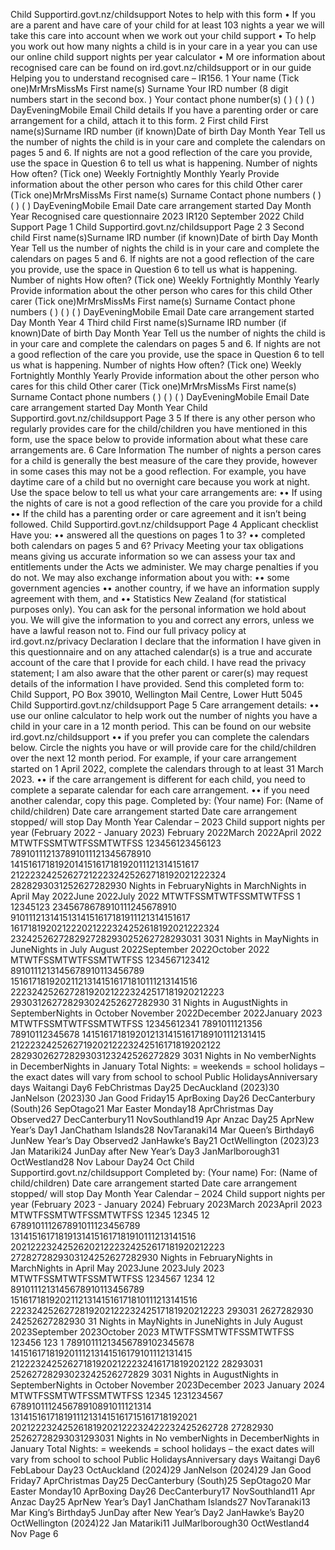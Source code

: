 Child Supportird.govt.nz/childsupport Notes to help with this form • If you are a parent and have care of your child for at least 103 nights a year we will take this care into account when we work out your child support • To help you work out how many nights a child is in your care in a year you can use our online child support nights per year calculator • M ore information about recognised care can be found on ird.govt.nz/childsupport or in our guide Helping you to understand recognised care – IR156. 1 Your name (Tick one)MrMrsMissMs First name(s) Surname Your IRD number (8 digit numbers start in the second box. ) Your contact phone number(s) ( ) ( ) ( ) DayEveningMobile Email Child details If you have a parenting order or care arrangement for a child, attach it to this form. 2 First child First name(s)Surname IRD number (if known)Date of birth Day Month Year Tell us the number of nights the child is in your care and complete the calendars on pages 5 and 6. If nights are not a good reflection of the care you provide, use the space in Question 6 to tell us what is happening. Number of nights How often? (Tick one) Weekly Fortnightly Monthly Yearly Provide information about the other person who cares for this child Other carer (Tick one)MrMrsMissMs First name(s) Surname Contact phone numbers ( ) ( ) ( ) DayEveningMobile Email Date care arrangement started Day Month Year Recognised care questionnaire 2023 IR120 September 2022 Child Support Page 1 Child Supportird.govt.nz/childsupport Page 2 3 Second child First name(s)Surname IRD number (if known)Date of birth Day Month Year Tell us the number of nights the child is in your care and complete the calendars on pages 5 and 6. If nights are not a good reflection of the care you provide, use the space in Question 6 to tell us what is happening. Number of nights How often? (Tick one) Weekly Fortnightly Monthly Yearly Provide information about the other person who cares for this child Other carer (Tick one)MrMrsMissMs First name(s) Surname Contact phone numbers ( ) ( ) ( ) DayEveningMobile Email Date care arrangement started Day Month Year 4 Third child First name(s)Surname IRD number (if known)Date of birth Day Month Year Tell us the number of nights the child is in your care and complete the calendars on pages 5 and 6. If nights are not a good reflection of the care you provide, use the space in Question 6 to tell us what is happening. Number of nights How often? (Tick one) Weekly Fortnightly Monthly Yearly Provide information about the other person who cares for this child Other carer (Tick one)MrMrsMissMs First name(s) Surname Contact phone numbers ( ) ( ) ( ) DayEveningMobile Email Date care arrangement started Day Month Year Child Supportird.govt.nz/childsupport Page 3 5 If there is any other person who regularly provides care for the child/children you have mentioned in this form, use the space below to provide information about what these care arrangements are. 6 Care Information The number of nights a person cares for a child is generally the best measure of the care they provide, however in some cases this may not be a good reflection. For example, you have daytime care of a child but no overnight care because you work at night. Use the space below to tell us what your care arrangements are: •• If using the nights of care is not a good reflection of the care you provide for a child •• If the child has a parenting order or care agreement and it isn’t being followed. Child Supportird.govt.nz/childsupport Page 4 Applicant checklist Have you: •• answered all the questions on pages 1 to 3? •• completed both calendars on pages 5 and 6? Privacy Meeting your tax obligations means giving us accurate information so we can assess your tax and entitlements under the Acts we administer. We may charge penalties if you do not. We may also exchange information about you with: •• some government agencies •• another country, if we have an information supply agreement with them, and •• Statistics New Zealand (for statistical purposes only). You can ask for the personal information we hold about you. We will give the information to you and correct any errors, unless we have a lawful reason not to. Find our full privacy policy at ird.govt.nz/privacy Declaration I declare that the information I have given in this questionnaire and on any attached calendar(s) is a true and accurate account of the care that I provide for each child. I have read the privacy statement; I am also aware that the other parent or carer(s) may request details of the information I have provided. Send this completed form to: Child Support, PO Box 39010, Wellington Mail Centre, Lower Hutt 5045 Child Supportird.govt.nz/childsupport Page 5 Care arrangement details: •• use our online calculator to help work out the number of nights you have a child in your care in a 12 month period. This can be found on our website ird.govt.nz/childsupport •• if you prefer you can complete the calendars below. Circle the nights you have or will provide care for the child/children over the next 12 month period. For example, if your care arrangement started on 1 April 2022, complete the calendars through to at least 31 March 2023. •• if the care arrangement is different for each child, you need to complete a separate calendar for each care arrangement. •• if you need another calendar, copy this page. Completed by: (Your name) For: (Name of child/children) Date care arrangement started Date care arrangement stopped/ will stop Day Month Year Calendar – 2023 Child support nights per year (February 2022 - January 2023) February 2022March 2022April 2022 MTWTFSSMTWTFSSMTWTFSS 123456123456123 789101112137891011121345678910 141516171819201415161718192011121314151617 212223242526272122232425262718192021222324 2828293031252627282930 Nights in FebruaryNights in MarchNights in April May 2022June 2022July 2022 MTWTFSSMTWTFSSMTWTFSS 1 12345123 2345678678910111245678910 91011121314151314151617181911121314151617 161718192021222021222324252618192021222324 232425262728292728293025262728293031 3031 Nights in MayNights in JuneNights in July August 2022September 2022October 2022 MTWTFSSMTWTFSSMTWTFSS 1234567123412 8910111213145678910113456789 151617181920211213141516171810111213141516 222324252627281920212223242517181920212223 293031262728293024252627282930 31 Nights in AugustNights in SeptemberNights in October November 2022December 2022January 2023 MTWTFSSMTWTFSSMTWTFSS 12345612341 7891011121356 78910112345678 14151617181920121314151617189101112131415 212223242526271920212223242516171819202122 28293026272829303123242526272829 3031 Nights in No vemberNights in DecemberNights in January Total Nights: = weekends = school holidays – the exact dates will vary from school to school Public HolidaysAnniversary days Waitangi Day6 FebChristmas Day25 DecAuckland (2023)30 JanNelson (2023)30 Jan Good Friday15 AprBoxing Day26 DecCanterbury (South)26 SepOtago21 Mar Easter Monday18 AprChristmas Day Observed27 DecCanterbury11 NovSouthland19 Apr Anzac Day25 AprNew Year’s Day1 JanChatham Islands28 NovTaranaki14 Mar Queen’s Birthday6 JunNew Year’s Day Observed2 JanHawke’s Bay21 OctWellington (2023)23 Jan Matariki24 JunDay after New Year’s Day3 JanMarlborough31 OctWestland28 Nov Labour Day24 Oct Child Supportird.govt.nz/childsupport Completed by: (Your name) For: (Name of child/children) Date care arrangement started Date care arrangement stopped/ will stop Day Month Year Calendar – 2024 Child support nights per year (February 2023 - January 2024) February 2023March 2023April 2023 MTWTFSSMTWTFSSMTWTFSS 12345 12345 12 678910111267891011123456789 131415161718191314151617181910111213141516 202122232425262021222324252617181920212223 2728272829303124252627282930 Nights in FebruaryNights in MarchNights in April May 2023June 2023July 2023 MTWTFSSMTWTFSSMTWTFSS 1234567 1234 12 8910111213145678910113456789 151617181920211213141516171810111213141516 222324252627281920212223242517181920212223 293031 2627282930 24252627282930 31 Nights in MayNights in JuneNights in July August 2023September 2023October 2023 MTWTFSSMTWTFSSMTWTFSS 123456 123 1 78910111213456789102345678 14151617181920111213141516179101112131415 212223242526271819202122232416171819202122 28293031 25262728293023242526272829 3031 Nights in AugustNights in SeptemberNights in October November 2023December 2023 January 2024 MTWTFSSMTWTFSSMTWTFSS 12345 1231234567 678910111245678910891011121314 131415161718191112131415161715161718192021 202122232425261819202122232422232425262728 27282930 25262728293031293031 Nights in No vemberNights in DecemberNights in January Total Nights: = weekends = school holidays – the exact dates will vary from school to school Public HolidaysAnniversary days Waitangi Day6 FebLabour Day23 OctAuckland (2024)29 JanNelson (2024)29 Jan Good Friday7 AprChristmas Day25 DecCanterbury (South)25 SepOtago20 Mar Easter Monday10 AprBoxing Day26 DecCanterbury17 NovSouthland11 Apr Anzac Day25 AprNew Year’s Day1 JanChatham Islands27 NovTaranaki13 Mar King’s Birthday5 JunDay after New Year’s Day2 JanHawke’s Bay20 OctWellington (2024)22 Jan Matariki11 JulMarlborough30 OctWestland4 Nov Page 6